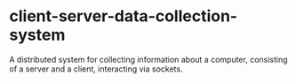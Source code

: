 # client-server-data-collection-system
 A distributed system for collecting information about a computer, consisting of a server and a client, interacting via sockets.
